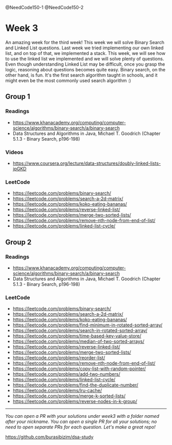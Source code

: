 @NeedCode150-1 @NeedCode150-2

# Week 3

An amazing week for the third week! This week we will solve Binary Search and Linked List questions. Last week we tried implementing our own linked list, and on top of that, we implemented a stack. This week, we will see how to use the linked list we implemented and we will solve plenty of questions. Even though understanding Linked List may be difficult, once you grasp the logic, reasoning about questions becomes quite easy. Binary search, on the other hand, is fun. It's the first search algorithm taught in schools, and it might even be the most commonly used search algorithm :)

## Group 1

### Readings

- https://www.khanacademy.org/computing/computer-science/algorithms/binary-search/a/binary-search
- Data Structures and Algorithms in Java, Michael T. Goodrich (Chapter 5.1.3 - Binary Search, p196-198)

### Videos

- https://www.coursera.org/lecture/data-structures/doubly-linked-lists-jpGKD

### LeetCode

- https://leetcode.com/problems/binary-search/
- https://leetcode.com/problems/search-a-2d-matrix/
- https://leetcode.com/problems/koko-eating-bananas/
- https://leetcode.com/problems/reverse-linked-list/
- https://leetcode.com/problems/merge-two-sorted-lists/
- https://leetcode.com/problems/remove-nth-node-from-end-of-list/
- https://leetcode.com/problems/linked-list-cycle/

## Group 2

### Readings

- https://www.khanacademy.org/computing/computer-science/algorithms/binary-search/a/binary-search
- Data Structures and Algorithms in Java, Michael T. Goodrich (Chapter 5.1.3 - Binary Search, p196-198)

### LeetCode

- https://leetcode.com/problems/binary-search/
- https://leetcode.com/problems/search-a-2d-matrix/
- https://leetcode.com/problems/koko-eating-bananas/
- https://leetcode.com/problems/find-minimum-in-rotated-sorted-array/
- https://leetcode.com/problems/search-in-rotated-sorted-array/
- https://leetcode.com/problems/time-based-key-value-store/
- https://leetcode.com/problems/median-of-two-sorted-arrays/
- https://leetcode.com/problems/reverse-linked-list/
- https://leetcode.com/problems/merge-two-sorted-lists/
- https://leetcode.com/problems/reorder-list/
- https://leetcode.com/problems/remove-nth-node-from-end-of-list/
- https://leetcode.com/problems/copy-list-with-random-pointer/
- https://leetcode.com/problems/add-two-numbers/
- https://leetcode.com/problems/linked-list-cycle/
- https://leetcode.com/problems/find-the-duplicate-number/
- https://leetcode.com/problems/lru-cache/
- https://leetcode.com/problems/merge-k-sorted-lists/
- https://leetcode.com/problems/reverse-nodes-in-k-group/

---

_You can open a PR with your solutions under week3 with a folder named after your nickname. You can open a single PR for all your solutions; no need to open separate PRs for each question. Let's make a great repo!_

https://github.com/burasibizim/dsa-study
